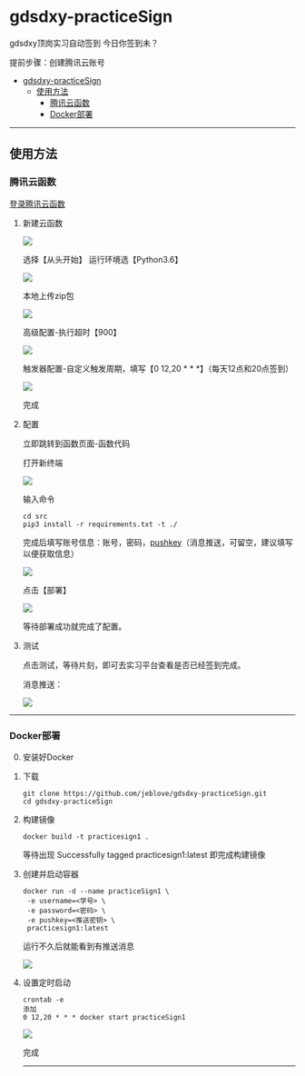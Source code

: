# gdsdxy-practiceSign
gdsdxy顶岗实习自动签到
今日你签到未？

提前步骤：创建腾讯云账号

* [gdsdxy\-practiceSign](#gdsdxy-practicesign)
  * [使用方法](#使用方法)
    * [腾讯云函数](#腾讯云函数)
    * [Docker部署](#docker部署)

---

## 使用方法

### 腾讯云函数

[登录腾讯云函数](https://console.cloud.tencent.com/scf)

1. 新建云函数

   ![](doc/images/新建云函数1.png)

   选择【从头开始】
   运行环境选【Python3.6】

   ![](doc/images/新建云函数2.png)

   本地上传zip包

   ![](doc/images/新建云函数3.png)

   高级配置-执行超时【900】

   ![](doc/images/新建云函数4.png)

   触发器配置-自定义触发周期，填写【0 12,20 * * *】（每天12点和20点签到）

   ![](doc/images/新建云函数5.png)

   完成

2. 配置

   立即跳转到函数页面-函数代码

   打开新终端

   ![](doc/images/新建云函数6.png)

   输入命令

   ```shell
   cd src
   pip3 install -r requirements.txt -t ./ 
   ```

   完成后填写账号信息：账号，密码，[pushkey](https://github.com/easychen/pushdeer)（消息推送，可留空，建议填写以便获取信息）

   ![](doc/images/新建云函数7.png)

   点击【部署】

   ![](doc/images/新建云函数8.png)

   等待部署成功就完成了配置。

3. 测试

   点击测试，等待片刻，即可去实习平台查看是否已经签到完成。

   消息推送：

   ![](doc/images/消息推送.png)

---

### Docker部署

0. 安装好Docker

1. 下载

   ```shell
   git clone https://github.com/jeblove/gdsdxy-practiceSign.git
   cd gdsdxy-practiceSign
   ```

   

2. 构建镜像

   ```shell
   docker build -t practicesign1 .
   ```

   等待出现
   Successfully tagged practicesign1:latest
   即完成构建镜像

3. 创建并启动容器

   ```shell
   docker run -d --name practiceSign1 \
   	-e username=<学号> \
   	-e password=<密码> \
   	-e pushkey=<推送密钥> \
   	practicesign1:latest
   ```
   
   运行不久后就能看到有推送消息
   
   ![](doc/images/消息推送2.png)
   
4. 设置定时启动

   ```shell
   crontab -e
   添加
   0 12,20 * * * docker start practiceSign1
   ```

   ![](doc/images/设置crontab.png)

   完成

   ---

   
